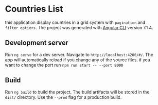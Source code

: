 # Countries List

this application display countries in a grid system with `pagination` and `filter options`.
The project was generated with [Angular CLI](https://github.com/angular/angular-cli) version 7.1.4.

## Development server

Run `ng serve` for a dev server. Navigate to `http://localhost:4200/#/`. The app will automatically reload if you change any of the source files.
if you want to change the port run `npm run start -- --port 8000`

## Build

Run `ng build` to build the project. The build artifacts will be stored in the `dist/` directory. Use the `--prod` flag for a production build.
